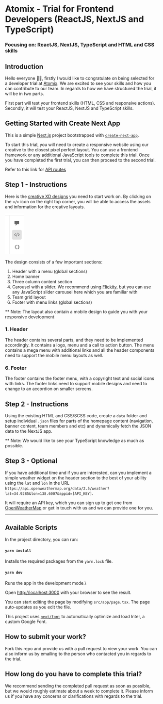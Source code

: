 # Atomix - Trial for Frontend Developers (ReactJS, NextJS and TypeScript)
### Focusing on: ReactJS, NextJS, TypeScript and HTML and CSS skills

## Introduction
Hello everyone 👋🏼, firstly I would like to congratulate on being selected for a developer trial at [Atomix](https://www.atomix.com.au/). We are excited to see your skills and how you can contribute to our team. 
In regards to how we have structured the trial, it will be in two parts.

First part will test your frontend skills (HTML, CSS and responsive actions).\
Secondly, it will test your ReactJS, NextJS and TypeScript skills.

## Getting Started with Create Next App

This is a simple [Next.js](https://nextjs.org/) project bootstrapped with [`create-next-app`](https://github.com/vercel/next.js/tree/canary/packages/create-next-app).

To start this trial, you will need to create a responsive website using our creative to the closest pixel perfect layout. You can use a frontend framework or any additional JavaScript tools to complete this trial. Once you have completed the first trial, you can then proceed to the second trial.

Refer to this link for [API routes](https://nextjs.org/docs/api-routes/introduction)

## Step 1 - Instructions
Here is the [creative XD designs](https://xd.adobe.com/view/9b96df8b-7468-4806-9b66-1a0cd6e30fa4-cec5/) you need to start work on. By clicking on the `</>` icon on the right top corner, you will be able to access the assets and information for the creative layouts.

![xd dev](src/images/xd-dev.png)

The design consists of a few important sections:
1. Header with a menu (global sections)
2. Home banner
3. Three column content section
4. Carousel with a slider. We recommend using [Flickity](https://flickity.metafizzy.co/), but you can use any JavaScript slider carousel here which you are familiar with
5. Team grid layout
6. Footer with menu links (global sections)

** Note: The layout also contain a mobile design to guide you with your responsive development

### 1. Header
The header contains several parts, and they need to be implemented accordingly. It contains a logo, menu and a call to action button. The menu contains a mega menu with additional links and all the header components need to support the mobile menu layouts as well.

### 6. Footer
The footer contains the footer menu, with a copyright text and social icons with links. The footer links need to support mobile designs and need to change to an accordion on smaller screens.

## Step 2 -  Instructions
Using the existing HTML and CSS/SCSS code, create a `data` folder and setup individual `.json` files for parts of the homepage content (navigation, banner content, team members and etc) and dynamically fetch the JSON data to the NextJS app.

** Note: We would like to see your TypeScript knowledge as much as possible.

## Step 3 - Optional
If you have additional time and if you are interested, can you implement a simple weather widget on the header section to the best of your ability using the `lat` and `lon` in the URL `https://api.openweathermap.org/data/2.5/weather?lat=34.9285&lon=138.6007&appid=[API_KEY]`.

It will require an API key, which you can sign up to get one from [OpenWeatherMap](https://openweathermap.org/api) or get in touch with us and we can provide one for you.

---
## Available Scripts

In the project directory, you can run:

#### `yarn install`

Installs the required packages from the `yarn.lock` file.

#### `yarn dev`

Runs the app in the development mode.\

Open [http://localhost:3000](http://localhost:3000) with your browser to see the result.

You can start editing the page by modifying `src/app/page.tsx`. The page auto-updates as you edit the file.

This project uses [`next/font`](https://nextjs.org/docs/basic-features/font-optimization) to automatically optimize and load Inter, a custom Google Font.

## How to submit your work?
Fork this repo and provide us with a pull request to view your work. You can also inform us by emailing to the person who contacted you in regards to the trial.

## How long do you have to complete this trial?
We recommend sending the completed pull request as soon as possible, but we would roughly estimate about a week to complete it. Please inform us if you have any concerns or clarifications with regards to the trial.
